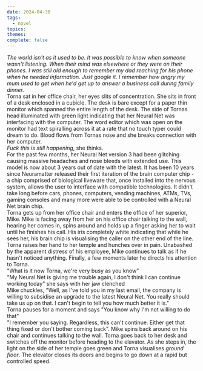 ```yaml
---  
date: 2024-04-30  
tags:  
  - novel  
topics:   
themes:   
complete: false  
---  
```

*The world isn't as it used to be. It was possible to know when someone wasn't listening. When their mind was elsewhere or they were on their phones. I was still old enough to remember my dad reaching for his phone when he needed information. Just google it. I remember how angry my mum used to get when he'd get up to answer a business call during family dinner.*  
Torna sat in her office chair, her eyes slits of concentration. She sits in front of a desk enclosed in a cubicle. The desk is bare except for a paper thin monitor which spanned the entire length of the desk. The side of Tornas head illuminated with green light indicating that her Neural Net was interfacing with the computer. The word editor which was open on the monitor had text spiralling across it at a rate that no touch typer could dream to do. Blood flows from Tornas nose and she breaks connection with her computer.   
*Fuck this is still happening*, she thinks.   
For the past few months, her Neural Net version 3 had been glitching causing massive headaches and nose bleeds with extended use. This model is now about 3 years out of date with the latest. It has been 10 years since Neuramatter released their first iteration of the brain computer chip - a chip comprised of biological liveware that, once installed into the nervous system, allows the user to interface with compatible technologies. It didn't take long before cars, phones, computers, vending machines, ATMs, TVs, gaming consoles and many more were able to be controlled with a Neural Net brain chip.   
Torna gets up from her office chair and enters the office of her superior, Mike. Mike is facing away from her on his office chair talking to the wall, hearing her comes in, spins around and holds up a finger asking her to wait until he finishes his call. His iris completely white indicating that while he sees her, his brain chip is visualising the caller on the other end of the line. Torna raises her hand to her temple and hunches over in pain. Unabashed by the apparent distress of his employee, Mike continues to talk as if he hasn't noticed anything. Finally, a few moments later he directs his attention to Torna.  
"What is it now Torna, we're very busy as you know"   
"My Neural Net is giving me trouble again, I don't think I can continue working today" she says with her jaw clenched   
Mike chuckles, "Well, as I've told you in my last email, the company is willing to subsidise an upgrade to the latest Neural Net. You really should take us up on that. I can't begin to tell you how much better it is."  
Torna pauses for a moment and says "You know why I'm not willing to do that"  
"I remember you saying. Regardless, this can't continue. Either get that thing fixed or don't bother coming back". Mike spins back around on his chair and continues talking to the wall. Torna goes back to her desk and switches off the monitor before heading to the elavator. As she steps in, the light on the side of her temple goes green and Torna visualises *ground floor*. The elevator closes its doors and begins to go down at a rapid but controlled speed. 